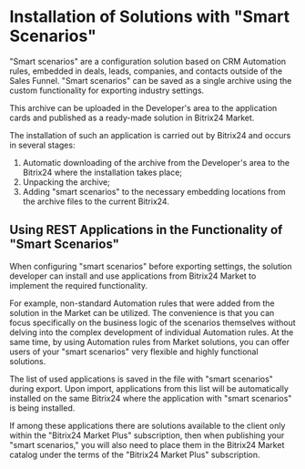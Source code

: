 # Installation of Solutions with "Smart Scenarios"

"Smart scenarios" are a configuration solution based on CRM Automation rules, embedded in deals, leads, companies, and contacts outside of the Sales Funnel. "Smart scenarios" can be saved as a single archive using the custom functionality for exporting industry settings.

This archive can be uploaded in the Developer's area to the application cards and published as a ready-made solution in Bitrix24 Market.

The installation of such an application is carried out by Bitrix24 and occurs in several stages:

1. Automatic downloading of the archive from the Developer's area to the Bitrix24 where the installation takes place;
2. Unpacking the archive;
3. Adding "smart scenarios" to the necessary embedding locations from the archive files to the current Bitrix24.

## Using REST Applications in the Functionality of "Smart Scenarios"

When configuring "smart scenarios" before exporting settings, the solution developer can install and use applications from Bitrix24 Market to implement the required functionality.

For example, non-standard Automation rules that were added from the solution in the Market can be utilized. The convenience is that you can focus specifically on the business logic of the scenarios themselves without delving into the complex development of individual Automation rules. At the same time, by using Automation rules from Market solutions, you can offer users of your "smart scenarios" very flexible and highly functional solutions.

The list of used applications is saved in the file with "smart scenarios" during export. Upon import, applications from this list will be automatically installed on the same Bitrix24 where the application with "smart scenarios" is being installed.

If among these applications there are solutions available to the client only within the "Bitrix24 Market Plus" subscription, then when publishing your "smart scenarios," you will also need to place them in the Bitrix24 Market catalog under the terms of the "Bitrix24 Market Plus" subscription.